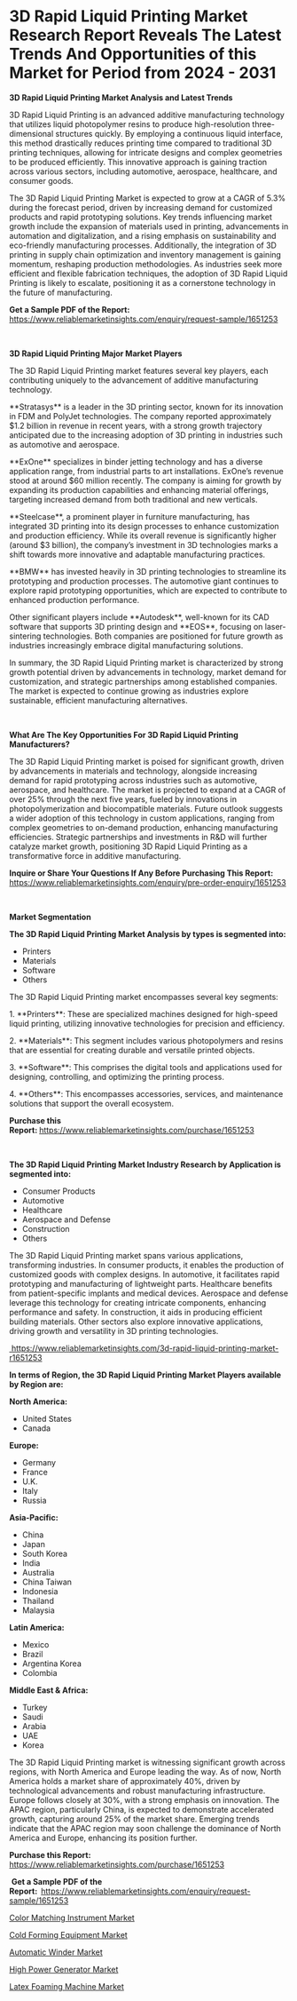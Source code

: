 <p><h1>3D Rapid Liquid Printing Market Research Report Reveals The Latest Trends And Opportunities of this Market for Period from 2024 - 2031</h1></p><p><strong>3D Rapid Liquid Printing Market Analysis and Latest Trends</strong></p>
<p><p>3D Rapid Liquid Printing is an advanced additive manufacturing technology that utilizes liquid photopolymer resins to produce high-resolution three-dimensional structures quickly. By employing a continuous liquid interface, this method drastically reduces printing time compared to traditional 3D printing techniques, allowing for intricate designs and complex geometries to be produced efficiently. This innovative approach is gaining traction across various sectors, including automotive, aerospace, healthcare, and consumer goods.</p><p>The 3D Rapid Liquid Printing Market is expected to grow at a CAGR of 5.3% during the forecast period, driven by increasing demand for customized products and rapid prototyping solutions. Key trends influencing market growth include the expansion of materials used in printing, advancements in automation and digitalization, and a rising emphasis on sustainability and eco-friendly manufacturing processes. Additionally, the integration of 3D printing in supply chain optimization and inventory management is gaining momentum, reshaping production methodologies. As industries seek more efficient and flexible fabrication techniques, the adoption of 3D Rapid Liquid Printing is likely to escalate, positioning it as a cornerstone technology in the future of manufacturing.</p></p>
<p><strong>Get a Sample PDF of the Report:&nbsp;</strong> <a href="https://www.reliablemarketinsights.com/enquiry/request-sample/1651253?utm_campaign=1583&utm_medium=2&utm_source=Github&utm_content=ia&utm_term=18102024&utm_id=3d-rapid-liquid-printing">https://www.reliablemarketinsights.com/enquiry/request-sample/1651253</a></p>
<p>&nbsp;</p>
<p><strong>3D Rapid Liquid Printing Major Market Players</strong></p>
<p><p>The 3D Rapid Liquid Printing market features several key players, each contributing uniquely to the advancement of additive manufacturing technology. </p><p>**Stratasys** is a leader in the 3D printing sector, known for its innovation in FDM and PolyJet technologies. The company reported approximately $1.2 billion in revenue in recent years, with a strong growth trajectory anticipated due to the increasing adoption of 3D printing in industries such as automotive and aerospace.</p><p>**ExOne** specializes in binder jetting technology and has a diverse application range, from industrial parts to art installations. ExOne’s revenue stood at around $60 million recently. The company is aiming for growth by expanding its production capabilities and enhancing material offerings, targeting increased demand from both traditional and new verticals.</p><p>**Steelcase**, a prominent player in furniture manufacturing, has integrated 3D printing into its design processes to enhance customization and production efficiency. While its overall revenue is significantly higher (around $3 billion), the company’s investment in 3D technologies marks a shift towards more innovative and adaptable manufacturing practices.</p><p>**BMW** has invested heavily in 3D printing technologies to streamline its prototyping and production processes. The automotive giant continues to explore rapid prototyping opportunities, which are expected to contribute to enhanced production performance.</p><p>Other significant players include **Autodesk**, well-known for its CAD software that supports 3D printing design and **EOS**, focusing on laser-sintering technologies. Both companies are positioned for future growth as industries increasingly embrace digital manufacturing solutions.</p><p>In summary, the 3D Rapid Liquid Printing market is characterized by strong growth potential driven by advancements in technology, market demand for customization, and strategic partnerships among established companies. The market is expected to continue growing as industries explore sustainable, efficient manufacturing alternatives.</p></p>
<p>&nbsp;</p>
<p><strong>What Are The Key Opportunities For 3D Rapid Liquid Printing Manufacturers?</strong></p>
<p><p>The 3D Rapid Liquid Printing market is poised for significant growth, driven by advancements in materials and technology, alongside increasing demand for rapid prototyping across industries such as automotive, aerospace, and healthcare. The market is projected to expand at a CAGR of over 25% through the next five years, fueled by innovations in photopolymerization and biocompatible materials. Future outlook suggests a wider adoption of this technology in custom applications, ranging from complex geometries to on-demand production, enhancing manufacturing efficiencies. Strategic partnerships and investments in R&D will further catalyze market growth, positioning 3D Rapid Liquid Printing as a transformative force in additive manufacturing.</p></p>
<p><strong>Inquire or Share Your Questions If Any Before Purchasing This Report:</strong> <a href="https://www.reliablemarketinsights.com/enquiry/pre-order-enquiry/1651253?utm_campaign=1583&utm_medium=2&utm_source=Github&utm_content=ia&utm_term=18102024&utm_id=3d-rapid-liquid-printing">https://www.reliablemarketinsights.com/enquiry/pre-order-enquiry/1651253</a></p>
<p>&nbsp;</p>
<p><strong>Market Segmentation</strong></p>
<p><strong>The 3D Rapid Liquid Printing Market Analysis by types is segmented into:</strong></p>
<p><ul><li>Printers</li><li>Materials</li><li>Software</li><li>Others</li></ul></p>
<p><p>The 3D Rapid Liquid Printing market encompasses several key segments: </p><p>1. **Printers**: These are specialized machines designed for high-speed liquid printing, utilizing innovative technologies for precision and efficiency.</p><p>  </p><p>2. **Materials**: This segment includes various photopolymers and resins that are essential for creating durable and versatile printed objects.</p><p>  </p><p>3. **Software**: This comprises the digital tools and applications used for designing, controlling, and optimizing the printing process. </p><p>4. **Others**: This encompasses accessories, services, and maintenance solutions that support the overall ecosystem.</p></p>
<p><strong>Purchase this Report:&nbsp;</strong><a href="https://www.reliablemarketinsights.com/purchase/1651253?utm_campaign=1583&utm_medium=2&utm_source=Github&utm_content=ia&utm_term=18102024&utm_id=3d-rapid-liquid-printing">https://www.reliablemarketinsights.com/purchase/1651253</a></p>
<p>&nbsp;</p>
<p><strong>The 3D Rapid Liquid Printing Market Industry Research by Application is segmented into:</strong></p>
<p><ul><li>Consumer Products</li><li>Automotive</li><li>Healthcare</li><li>Aerospace and Defense</li><li>Construction</li><li>Others</li></ul></p>
<p><p>The 3D Rapid Liquid Printing market spans various applications, transforming industries. In consumer products, it enables the production of customized goods with complex designs. In automotive, it facilitates rapid prototyping and manufacturing of lightweight parts. Healthcare benefits from patient-specific implants and medical devices. Aerospace and defense leverage this technology for creating intricate components, enhancing performance and safety. In construction, it aids in producing efficient building materials. Other sectors also explore innovative applications, driving growth and versatility in 3D printing technologies.</p></p>
<p><a href="https://www.reliablemarketinsights.com/3d-rapid-liquid-printing-market-r1651253?utm_campaign=1583&utm_medium=2&utm_source=Github&utm_content=ia&utm_term=18102024&utm_id=3d-rapid-liquid-printing">&nbsp;https://www.reliablemarketinsights.com/3d-rapid-liquid-printing-market-r1651253</a></p>
<p><strong>In terms of Region, the 3D Rapid Liquid Printing Market Players available by Region are:</strong></p>
<p>
    <p> <strong> North America: </strong>
        <ul>
            <li>United States</li>
            <li>Canada</li>
        </ul>
        </p> 
    <p> <strong> Europe: </strong>
        <ul>
            <li>Germany</li>
            <li>France</li>
            <li>U.K.</li>
            <li>Italy</li>
            <li>Russia</li>
        </ul>
        </p> 
    <p> <strong> Asia-Pacific: </strong>
        <ul>
            <li>China</li>
            <li>Japan</li>
            <li>South Korea</li>
            <li>India</li>
            <li>Australia</li>
            <li>China Taiwan</li>
            <li>Indonesia</li>
            <li>Thailand</li>
            <li>Malaysia</li>
        </ul>
        </p> 
    <p> <strong> Latin America: </strong>
        <ul>
            <li>Mexico</li>
            <li>Brazil</li>
            <li>Argentina Korea</li>
            <li>Colombia</li>
        </ul>
        </p> 
    <p> <strong> Middle East & Africa: </strong>
        <ul>
            <li>Turkey</li>
            <li>Saudi</li>
            <li>Arabia</li>
            <li>UAE</li>
            <li>Korea</li>
        </ul>
    </p>
    </p>
<p><p>The 3D Rapid Liquid Printing market is witnessing significant growth across regions, with North America and Europe leading the way. As of now, North America holds a market share of approximately 40%, driven by technological advancements and robust manufacturing infrastructure. Europe follows closely at 30%, with a strong emphasis on innovation. The APAC region, particularly China, is expected to demonstrate accelerated growth, capturing around 25% of the market share. Emerging trends indicate that the APAC region may soon challenge the dominance of North America and Europe, enhancing its position further.</p></p>
<p><strong>Purchase this Report: </strong><a href="https://www.reliablemarketinsights.com/purchase/1651253?utm_campaign=1583&utm_medium=2&utm_source=Github&utm_content=ia&utm_term=18102024&utm_id=3d-rapid-liquid-printing">https://www.reliablemarketinsights.com/purchase/1651253</a></p>
<p>&nbsp;<strong>Get a Sample PDF of the Report:&nbsp;&nbsp;</strong><a href="https://www.reliablemarketinsights.com/enquiry/request-sample/1651253?utm_campaign=1583&utm_medium=2&utm_source=Github&utm_content=ia&utm_term=18102024&utm_id=3d-rapid-liquid-printing">https://www.reliablemarketinsights.com/enquiry/request-sample/1651253</a></p>
<p><strong></strong></p>
<p><p><a href="https://www.linkedin.com/pulse/color-matching-instrument-market-size-segmentation-trends-growth-ppxuc?utm_campaign=1583&utm_medium=2&utm_source=Github&utm_content=ia&utm_term=18102024&utm_id=3d-rapid-liquid-printing">Color Matching Instrument Market</a></p><p><a href="https://www.linkedin.com/pulse/consumer-behavior-shifts-cold-forming-equipment-market-demand-zquxc?utm_campaign=1583&utm_medium=2&utm_source=Github&utm_content=ia&utm_term=18102024&utm_id=3d-rapid-liquid-printing">Cold Forming Equipment Market</a></p><p><a href="https://www.linkedin.com/pulse/strategic-insights-global-automatic-winder-market-trends-2024-ygiic?utm_campaign=1583&utm_medium=2&utm_source=Github&utm_content=ia&utm_term=18102024&utm_id=3d-rapid-liquid-printing">Automatic Winder Market</a></p><p><a href="https://www.linkedin.com/pulse/high-power-generator-market-global-regional-analysis-focus-siccc?utm_campaign=1583&utm_medium=2&utm_source=Github&utm_content=ia&utm_term=18102024&utm_id=3d-rapid-liquid-printing">High Power Generator Market</a></p><p><a href="https://www.linkedin.com/pulse/future-latex-foaming-machine-market-global-forecast-trends-us94c?utm_campaign=1583&utm_medium=2&utm_source=Github&utm_content=ia&utm_term=18102024&utm_id=3d-rapid-liquid-printing">Latex Foaming Machine Market</a></p></p>